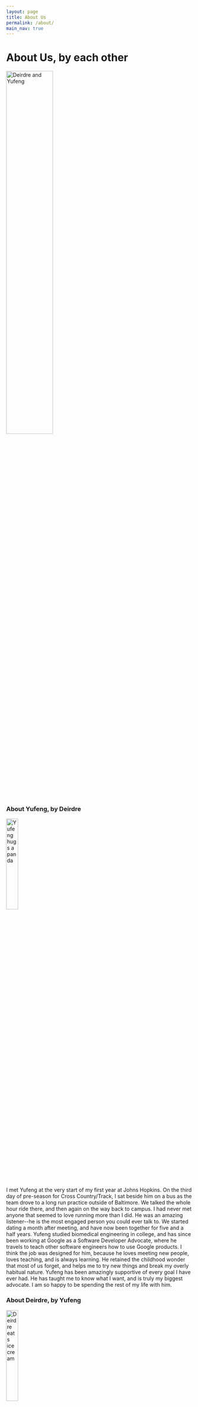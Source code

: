 ```yaml
---
layout: page
title: About Us
permalink: /about/
main_nav: true
---
```


# About Us, by each other

<img src="{{ site.baseurl }}/assets/deirdreyufeng_about.gif" alt="Deirdre and Yufeng" style="width: 50%;"/>

### About Yufeng, by Deirdre

<img src="{{ site.baseurl }}/assets/yufeng_about.jpg" alt="Yufeng hugs a panda" style="width: 25%;"/>

I met Yufeng at the very start of my first year at Johns Hopkins. On the third day of pre-season for Cross Country/Track, I sat beside him on a bus as the team drove to a long run practice outside of Baltimore. We talked the whole hour ride there, and then again on the way back to campus. I had never met anyone that seemed to love running more than I did. He was an amazing listener--he is the most engaged person you could ever talk to. We started dating a month after meeting, and have now been together for five and a half years. Yufeng studied biomedical engineering in college, and has since been working at Google as a Software Developer Advocate, where he travels to teach other software engineers how to use Google products. I think the job was designed for him, because he loves meeting new people, loves teaching, and is always learning. He retained the childhood wonder that most of us forget, and helps me to try new things and break my overly habitual nature. Yufeng has been amazingly supportive of every goal I have ever had. He has taught me to know what I want, and is truly my biggest advocate. I am so happy to be spending the rest of my life with him.

### About Deirdre, by Yufeng

<img src="{{ site.baseurl }}/assets/deirdre_about.jpg" alt="Deirdre eats ice cream" style="width: 25%;"/>

I met Deirdre at the very start of my fourth and final year at Johns Hopkins. On the first day of pre-season for Cross Country, over two weeks before other students would arrive on campus, the team gathered to meet and introduce ourselves. One particular girl caught my attention. After practice, we all went down to the cafeteria for lunch together. I tried to sit across from her to talk to her, but ended up a few seats away. That was the first time we met face to face. She doesn't remember this. In the weeks that followed, we went on long walks around campus, spotting rabbits and avoiding sprinklers, and enjoyed late-night ice cream at the cafeteria together. I had never met someone with as much interest in ice cream as me. In the years that we have been together, she's been my complement. She has helped guide me through many difficult decisions, keeping the human aspect in balance with my more analytical side. It's hard to describe how connected she is. She cares for others in ways that I had not even known was possible, and feels the pain and good of the world in a very real way. Modern society tends to stamp out the humanity in many people, especially in the Big Apple, but she pulls me back into humanity. Her job at Harlem United allows her to help those who are most in need, and I know she will continue this work once she becomes a doctor. She is clever, funny, and caring, and I am looking forward to spending the rest of my life with her.

[yufeng_about]: {{ site.baseurl }}/assets/yufeng_about.jpg "Yufeng panda"
[deirdre_about]: {{ site.baseurl }}/assets/deirdre_about.jpg "Deirdre ice cream"
